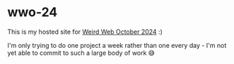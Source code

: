 # wwo-24

This is my hosted site for [Weird Web October 2024](https://weirdweboctober.website/) :)

I'm only trying to do one project a week rather than one every day - I'm not yet able to commit to such a large body of work 😅
